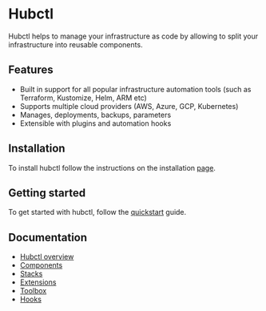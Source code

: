 # Hubctl

Hubctl helps to manage your infrastructure as code by allowing to split your infrastructure into reusable components.

## Features

* Built in support for all popular infrastructure automation tools (such as Terraform, Kustomize, Helm, ARM etc)
* Supports multiple cloud providers (AWS, Azure, GCP, Kubernetes)
* Manages, deployments, backups, parameters
* Extensible with plugins and automation hooks

## Installation

To install hubctl follow the instructions on the installation [page](/install/).

## Getting started

To get started with hubctl, follow the [quickstart](/quickstart/) guide.

## Documentation

* [Hubctl overview](/hubctl/design/)
* [Components](/hubctl/components/)
* [Stacks](/hubctl/stacks/)
* [Extensions](/hubctl/extensions/)
* [Toolbox](/hubctl/toolbox/)
* [Hooks](/hubctl/hooks/)
